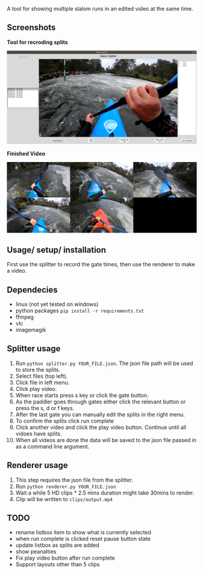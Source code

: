 A tool for showing multiple slalom runs in an edited video at the same time.

## Screenshots

**Tool for recroding splits**

![Tool to set splits](readme_splitter.png "Splits Tool")

**Finished Video**

![Finished Video](readme_renderer.png "Rendered Video")

## Usage/ setup/ installation

First use the splitter to record the gate times, then use the renderer to make a video.

## Dependecies

- linux (not yet tested on windows)
- python packages `pip install -r requirements.txt`
- ffmpeg
- vlc
- imagemagik

## Splitter usage

1. Run `python splitter.py YOUR_FILE.json`. The json file path will be used to store the splits.
1. Select files (top left).
1. Click file in left menu.
1. Click play video.
1. When race starts press s key or click the gate button.
1. As the paddler goes through gates either click the relevant button or press the s, d or f keys.
1. After the last gate you can manually edit the splits in the right menu.
1. To confirm the splits click run complete
1. Click another video and click the play video button. Continue until all vidoes have splits.
1. When all videos are done the data will be saved to the json file passed in as a command line argument.

## Renderer usage

1. This step requires the json file from the splitter.
1. Run `python renderer.py YOUR_FILE.json`
1. Wait a while 5 HD clips * 2.5 mins duration might take 30mins to render.
1. Clip will be written to `clips/output.mp4`

## TODO

- rename listbox item to show what is currently selected
- when run complete is clicked reset pause button state
- update listbox as splits are added
- show peanalties
- Fix play video button after run complete
- Support layouts other than 5 clips
